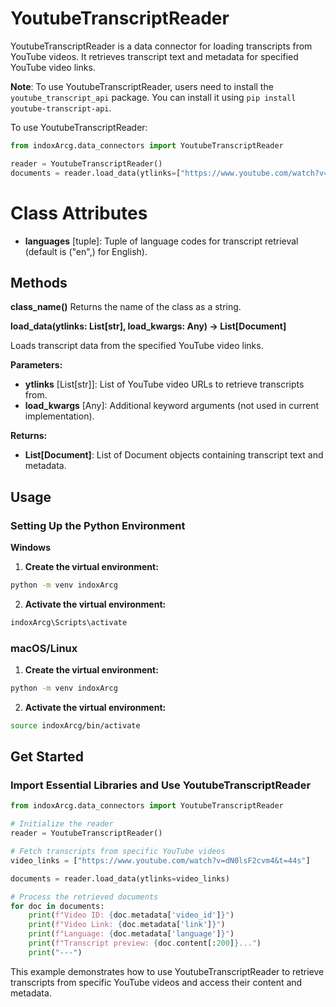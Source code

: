 # YoutubeTranscriptReader

YoutubeTranscriptReader is a data connector for loading transcripts from YouTube videos. It retrieves transcript text and metadata for specified YouTube video links.

**Note**: To use YoutubeTranscriptReader, users need to install the `youtube_transcript_api` package. You can install it using `pip install youtube-transcript-api`.

To use YoutubeTranscriptReader:

```python
from indoxArcg.data_connectors import YoutubeTranscriptReader

reader = YoutubeTranscriptReader()
documents = reader.load_data(ytlinks=["https://www.youtube.com/watch?v=dN0lsF2cvm4&t=44s"])
```

# Class Attributes

- **languages** [tuple]: Tuple of language codes for transcript retrieval (default is ("en",) for English).

## Methods

**class_name()**
Returns the name of the class as a string.

**load_data(ytlinks: List[str], load_kwargs: Any) -> List[Document]**

Loads transcript data from the specified YouTube video links.

**Parameters:**

- **ytlinks** [List[str]]: List of YouTube video URLs to retrieve transcripts from.
- **load_kwargs** [Any]: Additional keyword arguments (not used in current implementation).

**Returns:**

- **List[Document]**: List of Document objects containing transcript text and metadata.

## Usage

### Setting Up the Python Environment

**Windows**

1. **Create the virtual environment:**

```bash
python -m venv indoxArcg
```

2. **Activate the virtual environment:**

```bash
indoxArcg\Scripts\activate
```

### macOS/Linux

1. **Create the virtual environment:**

```bash
python -m venv indoxArcg
```

2. **Activate the virtual environment:**

```bash
source indoxArcg/bin/activate
```

## Get Started

### Import Essential Libraries and Use YoutubeTranscriptReader

```python
from indoxArcg.data_connectors import YoutubeTranscriptReader

# Initialize the reader
reader = YoutubeTranscriptReader()

# Fetch transcripts from specific YouTube videos
video_links = ["https://www.youtube.com/watch?v=dN0lsF2cvm4&t=44s"]

documents = reader.load_data(ytlinks=video_links)

# Process the retrieved documents
for doc in documents:
    print(f"Video ID: {doc.metadata['video_id']}")
    print(f"Video Link: {doc.metadata['link']}")
    print(f"Language: {doc.metadata['language']}")
    print(f"Transcript preview: {doc.content[:200]}...")
    print("---")
```

This example demonstrates how to use YoutubeTranscriptReader to retrieve transcripts from specific YouTube videos and access their content and metadata.
